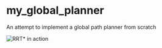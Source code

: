 # my_global_planner
An attempt to implement a global path planner from scratch 

![RRT* in action](https://github.com/[skpro19]/[my_global_planner]/blob/[b6]/image.png?raw=true)
